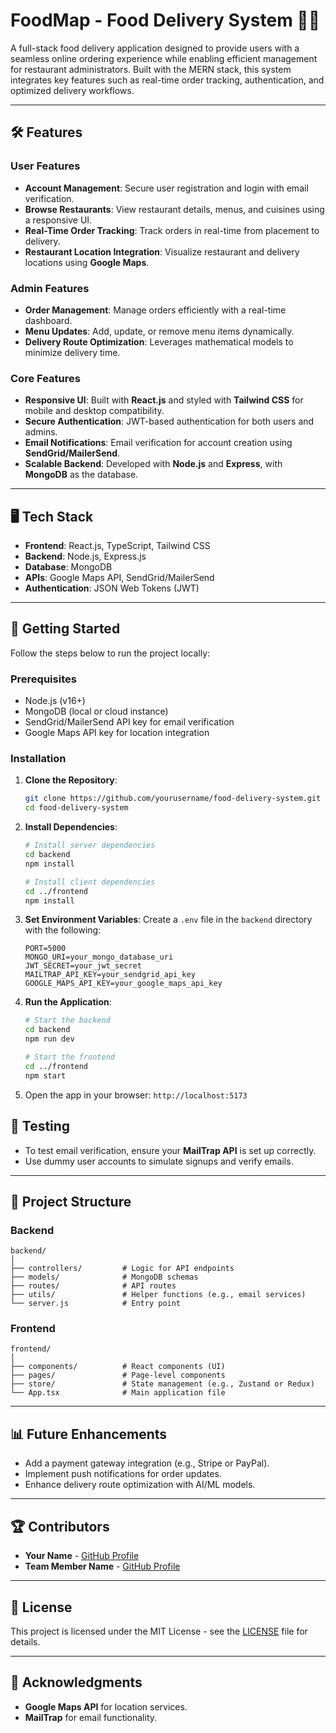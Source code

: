 # FoodMap - Food Delivery System 🚚🍴

A full-stack food delivery application designed to provide users with a seamless online ordering experience while enabling efficient management for restaurant administrators. Built with the MERN stack, this system integrates key features such as real-time order tracking, authentication, and optimized delivery workflows.

---

## 🛠 Features

### User Features
- **Account Management**: Secure user registration and login with email verification.
- **Browse Restaurants**: View restaurant details, menus, and cuisines using a responsive UI.
- **Real-Time Order Tracking**: Track orders in real-time from placement to delivery.
- **Restaurant Location Integration**: Visualize restaurant and delivery locations using **Google Maps**.

### Admin Features
- **Order Management**: Manage orders efficiently with a real-time dashboard.
- **Menu Updates**: Add, update, or remove menu items dynamically.
- **Delivery Route Optimization**: Leverages mathematical models to minimize delivery time.

### Core Features
- **Responsive UI**: Built with **React.js** and styled with **Tailwind CSS** for mobile and desktop compatibility.
- **Secure Authentication**: JWT-based authentication for both users and admins.
- **Email Notifications**: Email verification for account creation using **SendGrid/MailerSend**.
- **Scalable Backend**: Developed with **Node.js** and **Express**, with **MongoDB** as the database.

---

## 🖥️ Tech Stack

- **Frontend**: React.js, TypeScript, Tailwind CSS
- **Backend**: Node.js, Express.js
- **Database**: MongoDB
- **APIs**: Google Maps API, SendGrid/MailerSend
- **Authentication**: JSON Web Tokens (JWT)

---

## 🚀 Getting Started

Follow the steps below to run the project locally:

### Prerequisites
- Node.js (v16+)
- MongoDB (local or cloud instance)
- SendGrid/MailerSend API key for email verification
- Google Maps API key for location integration

### Installation
1. **Clone the Repository**:
   ```bash
   git clone https://github.com/yourusername/food-delivery-system.git
   cd food-delivery-system
   ```

2. **Install Dependencies**:
   ```bash
   # Install server dependencies
   cd backend
   npm install

   # Install client dependencies
   cd ../frontend
   npm install
   ```

3. **Set Environment Variables**:
   Create a `.env` file in the `backend` directory with the following:
   ```env
   PORT=5000
   MONGO_URI=your_mongo_database_uri
   JWT_SECRET=your_jwt_secret
   MAILTRAP_API_KEY=your_sendgrid_api_key
   GOOGLE_MAPS_API_KEY=your_google_maps_api_key
   ```

4. **Run the Application**:
   ```bash
   # Start the backend
   cd backend
   npm run dev

   # Start the frontend
   cd ../frontend
   npm start
   ```

5. Open the app in your browser: `http://localhost:5173`

## 🧪 Testing
- To test email verification, ensure your **MailTrap API** is set up correctly.
- Use dummy user accounts to simulate signups and verify emails.

---

## 📂 Project Structure

### Backend
```
backend/
│
├── controllers/         # Logic for API endpoints
├── models/              # MongoDB schemas
├── routes/              # API routes
├── utils/               # Helper functions (e.g., email services)
└── server.js            # Entry point
```

### Frontend
```
frontend/
│
├── components/          # React components (UI)
├── pages/               # Page-level components
├── store/               # State management (e.g., Zustand or Redux)
└── App.tsx              # Main application file
```

---

## 📊 Future Enhancements
- Add a payment gateway integration (e.g., Stripe or PayPal).
- Implement push notifications for order updates.
- Enhance delivery route optimization with AI/ML models.

---

## 🏆 Contributors
- **Your Name** - [GitHub Profile](https://github.com/yourusername)
- **Team Member Name** - [GitHub Profile](https://github.com/teammemberusername)

---

## 📜 License
This project is licensed under the MIT License - see the [LICENSE](LICENSE) file for details.

---

## 🌟 Acknowledgments
- **Google Maps API** for location services.
- **MailTrap** for email functionality.
